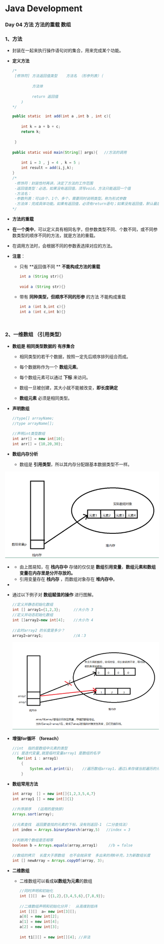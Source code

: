 # Java Development



### Day 04  方法  方法的重载  数组



### 1、方法

- 封装在一起来执行操作语句对的集合，用来完成某个功能。



 - **定义方法**

   ``` java
   /*
   	[修饰符] 方法返回值类型    方法名 （形参列表）｛
   	
   			方法体 
   
   			return 返回值
       ｝
   */
   ```

   ```java
   public static  int add(int a ,int b , int c){
       
       int k = a + b + c;
       return k;
       
    }
   
   public static void main(String[] args){   //方法的调用
       
       int i = 3 , j = 4 , k = 5 ;
       int result = add(i,j,k);
   }
   /*
   	-修饰符：封装性时再讲，决定了方法的工作范围
   	-返回值类型：必选，如果没有返回值，须写void。方法只能返回一个值
   	-方法名：
   	-参数列表：可以0个、1个、多个，需要同时说明类型。称为形式参数
   	-方法体：完成具体功能。如果有返回值，必须有return语句；如果没有返回值，默认最后一条语句是		 return，可以省略。
   */
   ```

   

-	**方法的重载**

  -	**在一个类中**，可以定义具有相同名字，但参数类型不同、个数不同，或不同参数类型的顺序不同的方法，就是方法的重载。
  -	在调用方法时，会根据不同的参数表选择对应的方法。

  

  - **注意**：

    - 只有 **返回值不同 **  **不能构成方法的重载**

      ```java
      int a (String str){}
      
      void a (String str){}
      ```

    - 带有  **同种类型，但顺序不同的形参** 的方法 不能构成重载

      ```java
      int a (int b,int c){}
      int a (int c,int b){}
      ```

      

  

​		

### 2、一维数组   （引用类型）

- **数组是** **相同类型数据的**  **有序集合**

  - 相同类型的若干个数据，按照一定先后顺序排列组合而成。

  - 每个数据称作为一个 **数组元素**。

  - 每个数组元素可以通过 **下标** 来访问。

  - 数组一旦被创建，其大小就不能被改变，**即长度确定**

  - **数组元素** 必须是相同类型。




- **声明数组**

  ```java
  //type[] arrayName;
  //type arrayName[];
  
  //声明int类型数组
  int arr[] = new int[10];
  int arr[] = {10,20,30};
  ```

  

- **数组内存分析**

  - 数组是 **引用类型**，所以其内存分配跟基本数据类型不一样。

  

![01](https://github.com/Minyonlew/Java_Backend_Development/blob/master/day04/Day04self_summary/01.png)

- 
  - 由上图易知，在 **栈内存中** 存储的仅仅是 **数组引用变量**，**数组元素和数组变量在内存里是分开存放的。**
  - 引用变量存在 **栈内存** ，而数组对象存在 **堆内存中**。





- 

  - 通过以下例子对 **数组赋值的操作** 进行图解。

    ```java
    //定义并静态初始化数组
    int [] array1={1,2,3};      //大小为 3
    //定义并动态初始化数组
    int []array2=new int[4];    //大小为 4
    
    //此时array2 的长度是多少？
    array2=array1;   			//A：3
    
    ```

    ![02](https://github.com/Minyonlew/Java_Backend_Development/blob/master/day04/Day04self_summary/02.png)



- **增强for循环  （foreach）**

  ```java
  //int  指的是数组中元素的类型
  //i 是迭代变量,就是临时变量array1 是数组的名字
  	for(int i : array1)
      {
          System.out.print(i);    //遍历数组array1，通过i来存储当前遍历的元素，从而将元素逐一打印
      }
  
  ```

  

- **数组常用方法**

  ```java
  int array  [] = new int[]{1,2,3,5,4,7}
  int array1 [] = new int[]{1}
  
  //升序排序   (运用的是快排)
  Arrays.sort(array);
  
  //元素查找  返回要查找的元素的下标，没有则返回-1 （二分查找法）
  int index = Arrays.binarySearch(array,5)   //index = 3
      
  //判断两个数组是否相等 
  boolean b = Arrays.equals(array,array1)     //b = false
   
  //数组的拷贝  长度大于原数组  也不会抛异常  多出来的用0补充，3为新数组长度
  int [] newArray = Arrays.copyOf(array, 3);
  
  ```

  
  
- **二维数组**

  - 二维数组可以看成**以数组为元素**的数组

    ```java
    //同时声明和初始化
    int [][]  a= {{1,2},{3,4,5,6},{7,8,9}};
    
    //二维数组声明和初始化分开：  从高维到低纬
    int [][]  a= new int[3][];
    a[0] = new int[2];
    a[1] = new int[4];
    a[2] = new int[3]; 
    
    int t1[][] = new int[][4]; //非法
    
    
    
    
    ```

    

